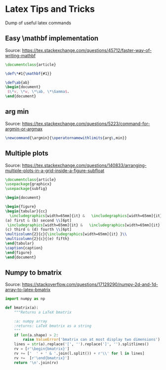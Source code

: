 # Latex Tips and Tricks

Dump of useful latex commands

## Easy \mathbf implementation

Source: https://tex.stackexchange.com/questions/45712/faster-way-of-writing-mathbf
```latex
\documentclass{article}

\def\*#1{\mathbf{#1}}

\def\ab{ab}
\begin{document}
 $\*v, \*w, \*\ab, \*\Gamma$.
\end{document}
```

## arg min

Source: https://tex.stackexchange.com/questions/5223/command-for-argmin-or-argmax
```latex
\newcommand{\argmin}{\operatornamewithlimits{arg\,min}}
```

## Multiple plots
Source: https://tex.stackexchange.com/questions/140833/arranging-multiple-plots-in-a-grid-inside-a-figure-subfloat
```latex
\documentclass{article}
\usepackage{graphicx}
\usepackage{subfig}

\begin{document}

\begin{figure}
\begin{tabular}{cc}
  \includegraphics[width=65mm]{it} &   \includegraphics[width=65mm]{it} \\
(a) first & (b) second \\[6pt]
 \includegraphics[width=65mm]{it} &   \includegraphics[width=65mm]{it} \\
(c) third & (d) fourth \\[6pt]
\multicolumn{2}{c}{\includegraphics[width=65mm]{it} }\\
\multicolumn{2}{c}{(e) fifth}
\end{tabular}
\caption{caption}
\end{figure}
\end{document}
```

## Numpy to bmatrix
Source: https://stackoverflow.com/questions/17129290/numpy-2d-and-1d-array-to-latex-bmatrix
```python
import numpy as np

def bmatrix(a):
    """Returns a LaTeX bmatrix

    :a: numpy array
    :returns: LaTeX bmatrix as a string
    """
    if len(a.shape) > 2:
        raise ValueError('bmatrix can at most display two dimensions')
    lines = str(a).replace('[', '').replace(']', '').splitlines()
    rv = [r'\begin{bmatrix}']
    rv += ['  ' + ' & '.join(l.split()) + r'\\' for l in lines]
    rv +=  [r'\end{bmatrix}']
    return '\n'.join(rv)
```